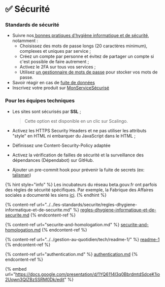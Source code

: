 # ✅ Sécurité

### Standards de sécurité

* Suivre nos[ bonnes pratiques d'hygiène informatique et de sécurité](../../les-standards/securite/regles-dhygiene-informatique-et-de-securite.md), notamment :
  * Choisissez des mots de passe longs (20 caractères minimum), complexes et uniques par service ;
  * Créez un compte par personne et évitez de partager un compte si c'est possible de faire autrement ;
  * Activez le 2FA sur tous vos services ;
  * Utilisez [un gestionnaire de mots de passe](../../../les-outils-de-la-communaute/autres/vaultwarden.md) pour stocker vos mots de passe.
* Savoir réagir en cas de [fuite de données](../../gestion-au-quotidien/tech/readme-1/)
* Inscrivez votre produit sur [MonServiceSécurisé](https://monservicesecurise.cyber.gouv.fr/)

### Pour les équipes techniques

*   Les sites sont sécurisés par **SSL** ;

    > Cette option est disponible en un clic sur Scalingo.
* Activez les HTTPS Security Headers et ne pas utiliser les attributs "style" en HTML ni embarquer du JavaScript dans le HTML ;
* Définissez une Content-Security-Policy adaptée
* Activez la vérification de failles de sécurité et la surveillance des dépendances (Dépendabot) sur GitHub.
* Ajouter un pre-commit hook pour prévenir la fuite de secrets (ex: [talisman](https://github.com/thoughtworks/talisman))

{% hint style="info" %}
Les incubateurs du réseau beta.gouv.fr ont parfois des règles de sécurité spécifiques. Par exemple, la Fabrique des Affaires sociales a documenté les siens [ici](https://socialgouv.github.io/support/#/README).
{% endhint %}

{% content-ref url="../../les-standards/securite/regles-dhygiene-informatique-et-de-securite.md" %}
[regles-dhygiene-informatique-et-de-securite.md](../../les-standards/securite/regles-dhygiene-informatique-et-de-securite.md)
{% endcontent-ref %}

{% content-ref url="securite-and-homologation.md" %}
[securite-and-homologation.md](securite-and-homologation.md)
{% endcontent-ref %}

{% content-ref url="../../gestion-au-quotidien/tech/readme-1/" %}
[readme-1](../../gestion-au-quotidien/tech/readme-1/)
{% endcontent-ref %}

{% content-ref url="authentication.md" %}
[authentication.md](authentication.md)
{% endcontent-ref %}

{% embed url="https://docs.google.com/presentation/d/1YQ6114l3q0BbrdmtdSdceK1io2Uqwn3QIZBzSSRM0Dk/edit" %}
